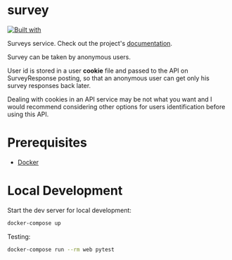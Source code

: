 # survey

[![Built with](https://img.shields.io/badge/Built_with-Cookiecutter_Django_Rest-F7B633.svg)](https://github.com/agconti/cookiecutter-django-rest)

Surveys service. Check out the project's [documentation](http://Ardubro.github.io/survey/).

Survey can be taken by anonymous users.

User id is stored in a user __cookie__ file and passed to the API on SurveyResponse posting, so that an anonymous user can get only his survey responses back later.

Dealing with cookies in an API service may be not what you want and I would recommend considering other options for  users identification before using this API.

# Prerequisites

- [Docker](https://docs.docker.com/docker-for-mac/install/)  

# Local Development

Start the dev server for local development:
```bash
docker-compose up
```

Testing:
```bash
docker-compose run --rm web pytest
```
